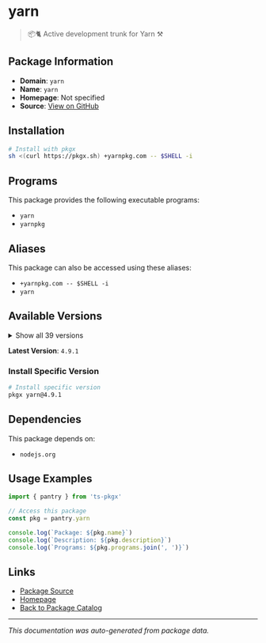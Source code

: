 # yarn

> 📦🐈 Active development trunk for Yarn ⚒

## Package Information

- **Domain**: `yarn`
- **Name**: `yarn`
- **Homepage**: Not specified
- **Source**: [View on GitHub](https://github.com/pkgxdev/pantry/tree/main/projects/yarnpkg.com/package.yml)

## Installation

```bash
# Install with pkgx
sh <(curl https://pkgx.sh) +yarnpkg.com -- $SHELL -i
```

## Programs

This package provides the following executable programs:

- `yarn`
- `yarnpkg`

## Aliases

This package can also be accessed using these aliases:

- `+yarnpkg.com -- $SHELL -i`
- `yarn`

## Available Versions

<details>
<summary>Show all 39 versions</summary>

- `4.9.1`, `4.9.0`, `4.8.1`, `4.8.0`, `4.7.0`
- `4.6.0`, `4.5.3`, `4.5.2`, `4.5.1`, `4.5.0`
- `4.4.1`, `4.4.0`, `4.3.1`, `4.3.0`, `4.2.2`
- `4.2.1`, `4.2.0`, `4.1.1`, `4.1.0`, `4.0.2`
- `4.0.1`, `4.0.0`, `3.8.7`, `3.8.6`, `3.8.5`
- `3.8.4`, `3.8.3`, `3.8.2`, `3.8.1`, `3.8.0`
- `3.7.0`, `3.6.4`, `3.6.3`, `3.6.2`, `3.6.1`
- `3.6.0`, `3.5.1`, `3.5.0`, `3.4.1`

</details>

**Latest Version**: `4.9.1`

### Install Specific Version

```bash
# Install specific version
pkgx yarn@4.9.1
```

## Dependencies

This package depends on:

- `nodejs.org`

## Usage Examples

```typescript
import { pantry } from 'ts-pkgx'

// Access this package
const pkg = pantry.yarn

console.log(`Package: ${pkg.name}`)
console.log(`Description: ${pkg.description}`)
console.log(`Programs: ${pkg.programs.join(', ')}`)
```

## Links

- [Package Source](https://github.com/pkgxdev/pantry/tree/main/projects/yarnpkg.com/package.yml)
- [Homepage](#)
- [Back to Package Catalog](../package-catalog.md)

---

*This documentation was auto-generated from package data.*
